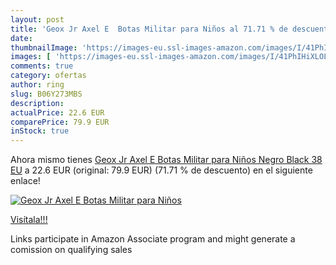 ```yaml
---
layout: post
title: 'Geox Jr Axel E  Botas Militar para Niños al 71.71 % de descuento'
date: 
thumbnailImage: 'https://images-eu.ssl-images-amazon.com/images/I/41PhIHiXLOL._SL200_.jpg'
images: [ 'https://images-eu.ssl-images-amazon.com/images/I/41PhIHiXLOL._SL200_.jpg' ]
comments: true
category: ofertas
author: ring
slug: B06Y273MBS
description:
actualPrice: 22.6 EUR
comparePrice: 79.9 EUR
inStock: true
---
```


Ahora mismo tienes [Geox Jr Axel E  Botas Militar para Niños  Negro  Black   38 EU](https://www.amazon.es/dp/B06Y273MBS/?tag=tolees-21) a 22.6 EUR (original: 79.9 EUR) (71.71 %  de descuento) en el siguiente enlace!

[![Geox Jr Axel E  Botas Militar para Niños](https://images-eu.ssl-images-amazon.com/images/I/41PhIHiXLOL._SL200_.jpg)](https://www.amazon.es/dp/B06Y273MBS/?tag=tolees-21)

[Visítala!!!](https://www.amazon.es/dp/B06Y273MBS/?tag=tolees-21)

Links participate in Amazon Associate program and might generate a comission on qualifying sales
